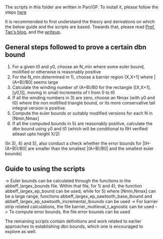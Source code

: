 The scripts in this folder are written in Pari/GP. To install it, please follow the steps <a href='https://pari.math.u-bordeaux.fr/'>here</a>

It is recommended to first understand the theory and derivations on which the below guide and the scripts are based. Towards that, please read <a href='https://terrytao.wordpress.com/'>Prof. Tao's blog</a>, and the <a href='https://github.com/km-git-acc/dbn_upper_bound/blob/master/Writeup/debruijn.pdf'>writeup</a>. 

General steps followed to prove a certain dbn bound 
-----------------------------------------------------------------------------------------------
1) For a given t0 and y0, choose an N_min where some euler bound, mollified or otherwise is reasonably positive
2) For the N_min determined in 1), choose a barrier region [X,X+1] where |(A+B)/B0| seems large
3) Calculate the winding number of (A+B)/B0 for the rectangle [[X,X+1],[y0,1]], moving in small increments of t from 0 to t0
4) If all the winding numbers in 3) are zero, choose an Nmax (with y0 and t0) where the non mollified triangle bound, or its more conservative tail integral version is positive.
5) Compute the euler bounds or suitably modified versions for each N in [Nmin,Nmax]
6) If all the computed bounds in 5) are reasonably positive, calculate the dbn bound using y0 and t0 (which will be conditional to RH verified atleast upto height X/2)

(In 3), 4) and 5), also conduct a check whether the error bounds for |(H-(A+B))/B0| are smaller than the smallest |(A+B)/B0| and the smallest euler bounds)

Guide to using the scripts
-------------------------------------------
-> Euler bounds can be calculated through the functions in the abbeff_largex_bounds file. Within that file, 
for 1) and 4), the function abbeff_largex_ep_bound can be used, 
while for 5) where [Nmin,Nmax] can be a large range, functions abbeff_largex_ep_sawtooth_base_lbound and abbeff_largex_ep_sawtooth_incremental_lbounds can be used
-> For barrier strip related calculations, the file barrier_multieval_t_agnostic can be used
-> To compute error bounds, the file error bounds can be used

The remaining scripts contain definitions and work related to earlier approaches to establishing dbn bounds, which one is encouraged to explore as well. 
